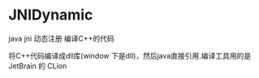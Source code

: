 # JNIDynamic
 java jni 动态注册 编译C++的代码

  将C++代码编译成dll库(window 下是dll)，然后java直接引用.编译工具用的是JetBrain 的 CLion
